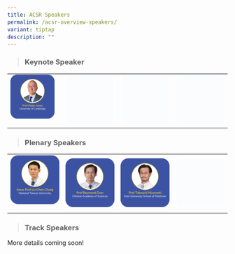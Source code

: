```yaml
---
title: ACSR Speakers
permalink: /acsr-overview-speakers/
variant: tiptap
description: ""
---
```

<blockquote>
<h3>Keynote Speaker</h3>
</blockquote>
<table style="minWidth: 100px">
<colgroup>
<col>
<col>
<col>
<col>
</colgroup>
<tbody>
<tr>
<td rowspan="1" colspan="1"><a class="isomer-image-wrapper" href="/peter-jones/"><img style="width: 90%;" height="auto" width="100%" alt="" src="/images/ACSR Speakers/Peter_Jones_V2.png"></a>
<p></p>
</td>
<th rowspan="1" colspan="1">
<div class="isomer-image-wrapper">
<img style="width: 100%" height="auto" width="100%" alt="" src="/images/emptyblock01.png">
</div>
</th>
<th rowspan="1" colspan="1">
<div class="isomer-image-wrapper">
<img style="width: 100%" height="auto" width="100%" alt="" src="/images/emptyblock01.png">
</div>
</th>
<th rowspan="1" colspan="1">
<div class="isomer-image-wrapper">
<img style="width: 100%" height="auto" width="100%" alt="" src="/images/emptyblock01.png">
</div>
</th>
</tr>
</tbody>
</table>
<blockquote>
<h3>Plenary Speakers</h3>
</blockquote>
<table style="minWidth: 100px">
<colgroup>
<col>
<col>
<col>
<col>
</colgroup>
<tbody>
<tr>
<td rowspan="1" colspan="1"><a class="isomer-image-wrapper" href="/liu-cheng-chung/"><img style="width: 100%;" height="auto" width="100%" alt="" src="/images/ACSR Speakers/Liu_Chen_Chung_V2.png"></a>
<p></p>
</td>
<td rowspan="1" colspan="1"><a class="isomer-image-wrapper" href="/raymond-chan/"><img style="width: 100%;" height="auto" width="100%" alt="" src="/images/ACSR Speakers/Plenary_RaymondChan_v1.png"></a>
</td>
<td rowspan="1" colspan="1"><a class="isomer-image-wrapper" href="/takeuchi-hiroyoshi/"><img style="width: 100%;" height="auto" width="100%" alt="" src="/images/ACSR Speakers/Plenary_HiroyoshiTakeuchi_v2.png"></a>
</td>
<td rowspan="1" colspan="1">
<div class="isomer-image-wrapper">
<img style="width: 100%" height="auto" width="100%" alt="" src="/images/emptyblock01.png">
</div>
</td>
</tr>
</tbody>
</table>
<blockquote>
<h3>Track Speakers</h3>
</blockquote>
<p>More details coming soon!</p>
<p></p>
<p></p>
